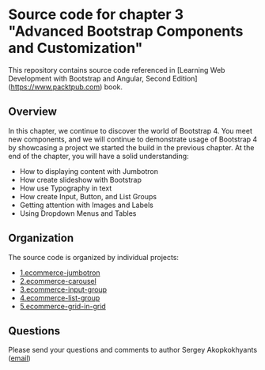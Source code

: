 Source code for chapter 3 "Advanced Bootstrap Components and Customization" 
====================================================

This repository contains source code referenced in [Learning Web Development with Bootstrap and Angular, Second Edition] (https://www.packtpub.com) book.

## Overview 

In this chapter, we continue to discover the world of Bootstrap 4. You meet new components, and we will continue to demonstrate usage of Bootstrap 4 by showcasing a project we started the build in the previous chapter. At the end of the chapter, you will have a solid understanding:
- How to displaying content with Jumbotron
- How create slideshow with Bootstrap
- How use Typography in text
- How create Input, Button, and List Groups
- Getting attention with Images and Labels
- Using Dropdown Menus and Tables

## Organization

The source code is organized by individual projects:
- [1.ecommerce-jumbotron](1.ecommerce-jumbotron)
- [2.ecommerce-carousel](2.ecommerce-carousel)
- [3.ecommerce-input-group](3.ecommerce-input-group)
- [4.ecommerce-list-group](4.ecommerce-list-group)
- [5.ecommerce-grid-in-grid](5.ecommerce-grid-in-grid)

## Questions

Please send your questions and comments to author Sergey Akopkokhyants ([email](mailto:akserg@gmail.com))  

